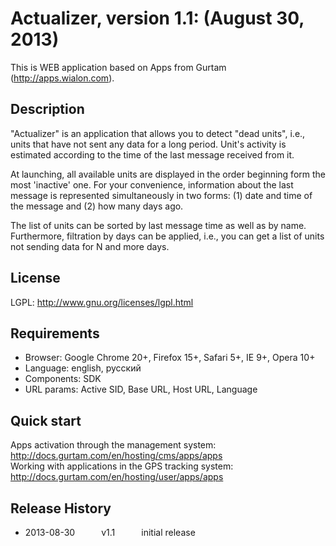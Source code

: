 # Actualizer, version 1.1: (August 30, 2013)
This is WEB application based on Apps from Gurtam (http://apps.wialon.com).

## Description
"Actualizer" is an application that allows you to detect "dead units", i.e., units that have not sent any data for a long period. Unit's activity is estimated according to the time of the last message received from it.

At launching, all available units are displayed in the order beginning form the most 'inactive' one. For your convenience, information about the last message is represented simultaneously in two forms: (1) date and time of the message and (2) how many days ago.

The list of units can be sorted by last message time as well as by name. Furthermore, filtration by days can be applied, i.e., you can get a list of units not sending data for N and more days.

## License
LGPL: http://www.gnu.org/licenses/lgpl.html

## Requirements
 * Browser: Google Chrome 20+, Firefox 15+, Safari 5+, IE 9+, Opera 10+
 * Language: english, русский
 * Components: SDK
 * URL params: Active SID, Base URL, Host URL, Language

## Quick start
Apps activation through the management system: http://docs.gurtam.com/en/hosting/cms/apps/apps  
Working with applications in the GPS tracking system: http://docs.gurtam.com/en/hosting/user/apps/apps

## Release History
 * 2013-08-30   v1.1   initial release